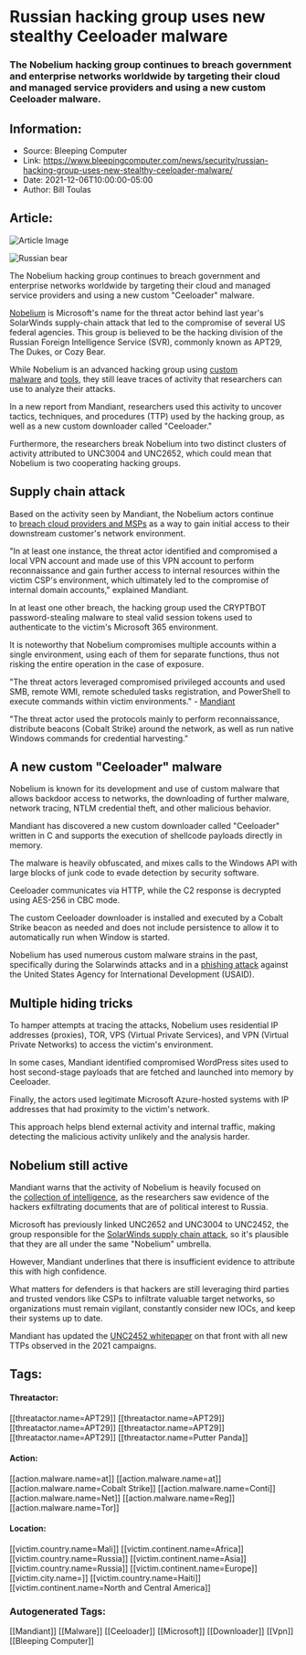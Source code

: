 # Russian hacking group uses new stealthy Ceeloader malware
### The Nobelium hacking group continues to breach government and enterprise networks worldwide by targeting their cloud and managed service providers and using a new custom Ceeloader malware.

## Information:
+ Source: Bleeping Computer
+ Link: https://www.bleepingcomputer.com/news/security/russian-hacking-group-uses-new-stealthy-ceeloader-malware/
+ Date: 2021-12-06T10:00:00-05:00
+ Author: Bill Toulas


## Article:
![Article Image](https://www.bleepstatic.com/content/hl-images/2021/06/01/Bear.jpg)

![Russian bear](https://www.bleepstatic.com/content/hl-images/2021/06/01/Bear.jpg)


The Nobelium hacking group continues to breach government and enterprise networks worldwide by targeting their cloud and managed service providers and using a new custom "Ceeloader" malware.


[Nobelium](https://www.bleepingcomputer.com/news/security/microsoft-russian-svr-hackers-target-govt-agencies-from-24-countries/) is Microsoft's name for the threat actor behind last year's SolarWinds supply-chain attack that led to the compromise of several US federal agencies. This group is believed to be the hacking division of the Russian Foreign Intelligence Service (SVR), commonly known as APT29, The Dukes, or Cozy Bear.


While Nobelium is an advanced hacking group using [custom malware](https://www.bleepingcomputer.com/news/security/microsoft-reveals-3-new-malware-strains-used-by-solarwinds-hackers/) and [tools](https://www.bleepingcomputer.com/news/security/microsoft-nobelium-uses-custom-malware-to-backdoor-windows-domains/), they still leave traces of activity that researchers can use to analyze their attacks.


In a new report from Mandiant, researchers used this activity to uncover tactics, techniques, and procedures (TTP) used by the hacking group, as well as a new custom downloader called "Ceeloader."


Furthermore, the researchers break Nobelium into two distinct clusters of activity attributed to UNC3004 and UNC2652, which could mean that Nobelium is two cooperating hacking groups.


Supply chain attack
-------------------


Based on the activity seen by Mandiant, the Nobelium actors continue to [breach cloud providers and MSPs](https://www.bleepingcomputer.com/news/microsoft/microsoft-russian-svr-hacked-at-least-14-it-supply-chain-firms-since-may/) as a way to gain initial access to their downstream customer's network environment.


"In at least one instance, the threat actor identified and compromised a local VPN account and made use of this VPN account to perform reconnaissance and gain further access to internal resources within the victim CSP's environment, which ultimately led to the compromise of internal domain accounts," explained Mandiant.


In at least one other breach, the hacking group used the CRYPTBOT password-stealing malware to steal valid session tokens used to authenticate to the victim's Microsoft 365 environment.


It is noteworthy that Nobelium compromises multiple accounts within a single environment, using each of them for separate functions, thus not risking the entire operation in the case of exposure.


"The threat actors leveraged compromised privileged accounts and used SMB, remote WMI, remote scheduled tasks registration, and PowerShell to execute commands within victim environments." - [Mandiant](https://www.mandiant.com/resources/russian-targeting-gov-business)


"The threat actor used the protocols mainly to perform reconnaissance, distribute beacons (Cobalt Strike) around the network, as well as run native Windows commands for credential harvesting."


A new custom "Ceeloader" malware
--------------------------------


Nobelium is known for its development and use of custom malware that allows backdoor access to networks, the downloading of further malware, network tracing, NTLM credential theft, and other malicious behavior.


Mandiant has discovered a new custom downloader called "Ceeloader" written in C and supports the execution of shellcode payloads directly in memory.


The malware is heavily obfuscated, and mixes calls to the Windows API with large blocks of junk code to evade detection by security software.


Ceeloader communicates via HTTP, while the C2 response is decrypted using AES-256 in CBC mode.


The custom Ceeloader downloader is installed and executed by a Cobalt Strike beacon as needed and does not include persistence to allow it to automatically run when Window is started.


Nobelium has used numerous custom malware strains in the past, specifically during the Solarwinds attacks and in a [phishing attack](https://www.bleepingcomputer.com/news/security/microsoft-russian-hackers-used-4-new-malware-in-usaid-phishing/) against the United States Agency for International Development (USAID).


Multiple hiding tricks
----------------------


To hamper attempts at tracing the attacks, Nobelium uses residential IP addresses (proxies), TOR, VPS (Virtual Private Services), and VPN (Virtual Private Networks) to access the victim's environment.


In some cases, Mandiant identified compromised WordPress sites used to host second-stage payloads that are fetched and launched into memory by Ceeloader.


Finally, the actors used legitimate Microsoft Azure-hosted systems with IP addresses that had proximity to the victim's network. 


This approach helps blend external activity and internal traffic, making detecting the malicious activity unlikely and the analysis harder.


Nobelium still active
---------------------


Mandiant warns that the activity of Nobelium is heavily focused on the [collection of intelligence](https://www.bleepingcomputer.com/news/microsoft/nobelium-hackers-accessed-microsoft-customer-support-tools/), as the researchers saw evidence of the hackers exfiltrating documents that are of political interest to Russia.


Microsoft has previously linked UNC2652 and UNC3004 to UNC2452, the group responsible for the [SolarWinds supply chain attack](https://www.bleepingcomputer.com/news/security/the-solarwinds-cyberattack-the-hack-the-victims-and-what-we-know/), so it's plausible that they are all under the same "Nobelium" umbrella.


However, Mandiant underlines that there is insufficient evidence to attribute this with high confidence.


What matters for defenders is that hackers are still leveraging third parties and trusted vendors like CSPs to infiltrate valuable target networks, so organizations must remain vigilant, constantly consider new IOCs, and keep their systems up to date.


Mandiant has updated the [UNC2452 whitepaper](https://www.mandiant.com/resources/remediation-and-hardening-strategies-for-microsoft-365-to-defend-against-unc2452) on that front with all new TTPs observed in the 2021 campaigns.





## Tags:

#### Threatactor:
[[threatactor.name=APT29]] [[threatactor.name=APT29]] [[threatactor.name=APT29]] [[threatactor.name=APT29]] [[threatactor.name=APT29]] [[threatactor.name=Putter Panda]]

#### Action:
[[action.malware.name=at]] [[action.malware.name=at]] [[action.malware.name=Cobalt Strike]] [[action.malware.name=Conti]] [[action.malware.name=Net]] [[action.malware.name=Reg]] [[action.malware.name=Tor]]

#### Location:
[[victim.country.name=Mali]] [[victim.continent.name=Africa]] [[victim.country.name=Russia]] [[victim.continent.name=Asia]] [[victim.country.name=Russia]] [[victim.continent.name=Europe]] [[victim.city.name=]] [[victim.country.name=Haiti]] [[victim.continent.name=North and Central America]]

### Autogenerated Tags:
[[Mandiant]] [[Malware]] [[Ceeloader]] [[Microsoft]] [[Downloader]] [[Vpn]] [[Bleeping Computer]]

